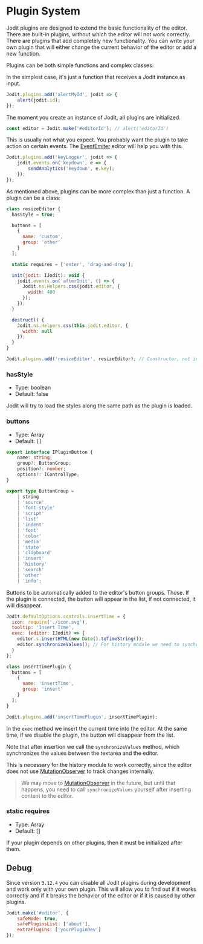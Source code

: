 # Plugin System

Jodit plugins are designed to extend the basic functionality of the editor.
There are built-in plugins, without which the editor will not work correctly. There are plugins that add completely new functionality.
You can write your own plugin that will either change the current behavior of the editor or add a new function.

Plugins can be both simple functions and complex classes.

In the simplest case, it's just a function that receives a Jodit instance as input.

```js
Jodit.plugins.add('alertMyId', jodit => {
	alert(jodit.id);
});
```

The moment you create an instance of Jodit, all plugins are initialized.

```js
const editor = Jodit.make('#editorId'); // alert('editorId')
```

This is usually not what you expect. You probably want the plugin to take action on certain events.
The [EventEmiter](https://xdsoft.net/jodit/docs/classes/event_emitter.EventEmitter.html#root) editor will help you with this.

```js
Jodit.plugins.add('keyLogger', jodit => {
	jodit.events.on('keydown', e => {
		sendAnalytics('keydown', e.key);
	});
});
```

As mentioned above, plugins can be more complex than just a function. A plugin can be a class:

```js
class resizeEditor {
  hasStyle = true;

  buttons = [
    {
      name: 'custom',
      group: 'other'
    }
  ];

  static requires = ['enter', 'drag-and-drop'];

  init(jodit: IJodit): void {
    jodit.events.on('afterInit', () => {
      Jodit.ns.Helpers.css(jodit.editor, {
        width: 400
      });
    });
  }

  destruct() {
    Jodit.ns.Helpers.css(this.jodit.editor, {
      width: null
    });
  }
}

Jodit.plugins.add('resizeEditor', resizeEditor); // Constructor, not instance
```

### hasStyle

- Type: boolean
- Default: false

Jodit will try to load the styles along the same path as the plugin is loaded.

### buttons

- Type: Array<IPluginButton>
- Default: `[]`

```typescript
export interface IPluginButton {
	name: string;
	group?: ButtonGroup;
	position?: number;
	options?: IControlType;
}

export type ButtonGroup =
	| string
	| 'source'
	| 'font-style'
	| 'script'
	| 'list'
	| 'indent'
	| 'font'
	| 'color'
	| 'media'
	| 'state'
	| 'clipboard'
	| 'insert'
	| 'history'
	| 'search'
	| 'other'
	| 'info';
```

Buttons to be automatically added to the editor's button groups.
Those. If the plugin is connected, the button will appear in the list, if not connected, it will disappear.

```js
Jodit.defaultOptions.controls.insertTime = {
  icon: require('./icon.svg'),
  tooltip: 'Insert Time',
  exec: (editor: IJodit) => {
    editor.s.insertHTML(new Date().toTimeString());
    editor.synchronizeValues(); // For history module we need to synchronize values between textarea and editor
  }
};

class insertTimePlugin {
  buttons = [
    {
      name: 'insertTime',
      group: 'insert'
    }
  ];
}

Jodit.plugins.add('insertTimePlugin', insertTimePlugin);
```

In the `exec` method we insert the current time into the editor.
At the same time, if we disable the plugin, the button will disappear from the list.

Note that after insertion we call the `synchronizeValues` method, which synchronizes the values between the textarea and the editor.

This is necessary for the history module to work correctly, since the editor does not use [MutationObserver](https://developer.mozilla.org/en-US/docs/Web/API/MutationObserver) to track changes internally.

> We may move to [MutationObserver](https://developer.mozilla.org/en-US/docs/Web/API/MutationObserver) in the future, but until that happens, you need to call `synchronizeValues` yourself after inserting content to the editor.

### static requires

- Type: Array<string>
- Default: []

If your plugin depends on other plugins, then it must be initialized after them.

## Debug

Since version `3.12.4` you can disable all Jodit plugins during development and work only with your own plugin.
This will allow you to find out if it works correctly and if it breaks the behavior of the editor or if it is caused by other plugins.

```js
Jodit.make('#editor', {
	safeMode: true,
	safePluginsList: ['about'],
	extraPlugins: ['yourPluginDev']
});
```
